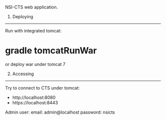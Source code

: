 
NSI-CTS web application.


1. Deploying
------------------------------------
Run with integrated tomcat:

# gradle tomcatRunWar

or deploy war under tomcat 7


2. Accessing
------------------------------------
Try to connect to CTS under tomcat:

- http://localhost:8080
- https://localhost:8443


Admin user:
email: 		admin@localhost
password: 	nsicts